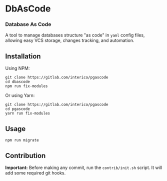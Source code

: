 # DbAsCode
### Database As Code

A tool to manage databases structure "as code" in `yaml` config files, allowing easy VCS storage, changes 
tracking, and automation.

## Installation

Using NPM:
```shell script
git clone https://gitlab.com/interico/pgascode
cd dbascode
npm run fix-modules
```

Or using Yarn:
```shell script
git clone https://gitlab.com/interico/pgascode
cd pgascode
yarn run fix-modules
```

## Usage

```shell script
npm run migrate
```

## Contribution

**Important:** Before making any commit, run the `contrib/init.sh` script. It will add some required git hooks. 
